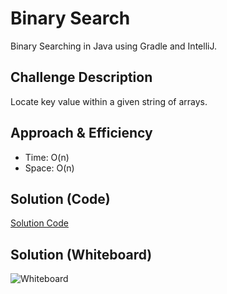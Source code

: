# Binary Search
<!-- Short summary or background information -->
Binary Searching in Java using Gradle and IntelliJ.

## Challenge Description
<!-- Description of the challenge -->
Locate key value within a given string of arrays.

## Approach & Efficiency
<!-- What approach did you take? Why? What is the Big O space/time for this approach? -->
* Time: O(n)
* Space: O(n)

## Solution (Code)
<!-- Link to code -->
[Solution Code](https://github.com/idothestamping/data-structures-and-algorithms/blob/master/401-code-challenges/src/main/java/CodeChallenge401/BinarySearch.java)
## Solution (Whiteboard)
<!-- Embedded whiteboard image -->
![Whiteboard](./assets/BinarySearch.jpg?raw=true "Binary Search")